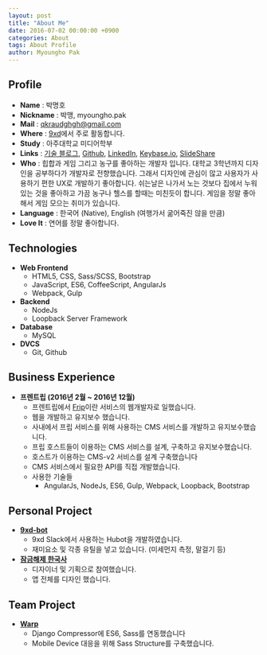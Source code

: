 ```yaml
---
layout: post
title: "About Me"
date: 2016-07-02 00:00:00 +0900
categories: About
tags: About Profile
author: Myoungho Pak
---
```


## Profile
- **Name** : 박명호
- **Nickname** : 박맹, myoungho.pak
- **Mail** : [qkraudghgh@gmail.com](mailto:qkraudghgh@gmail.com)
- **Where** : [9xd](https://9xd.slack.com)에서 주로 활동합니다.
- **Study** : 아주대학교 미디어학부
- **Links** : [기술 블로그](https://qkraudghgh.github.io), 
[Github](https://github.com/qkraudghgh),
[LinkedIn](https://www.linkedin.com/in/qkraudghgh),
[Keybase.io](https://keybase.io/qkraudghgh/),
[SlideShare](http://www.slideshare.net/ssuser8293c3)
- **Who** : 힙합과 게임 그리고 농구를 좋아하는 개발자 입니다. 대학교 3학년까지 디자인을 공부하다가 개발자로 전향했습니다. 그래서 디자인에 관심이 많고 사용자가 사용하기 편한 UX로 개발하기 좋아합니다. 쉬는날은 나가서 노는 것보다 집에서 누워있는 것을 좋아하고 가끔 농구나 헬스를 할때는 미친듯이 합니다. 게임을 정말 좋아해서 게임 모으는 취미가 있습니다. 
- **Language** : 한국어 (Native), English (여행가서 굶어죽진 않을 만큼)
- **Love It** : 연어를 정말 좋아합니다.

## Technologies
- **Web Frontend**
  - HTML5, CSS, Sass/SCSS, Bootstrap
  - JavaScript, ES6, CoffeeScript, AngularJs
  - Webpack, Gulp
- **Backend**
  - NodeJs
  - Loopback Server Framework
- **Database**
  - MySQL
- **DVCS**
  - Git, Github

## Business Experience
- **프렌트립 (2016년 2월 ~ 2016년 12월)**
  * 프렌트립에서 [Frip](https://www.frip.co.kr)이란 서비스의 웹개발자로 일했습니다.
  * 웹을 개발하고 유지보수 했습니다.
  * 사내에서 프립 서비스를 위해 사용하는 CMS 서비스를 개발하고 유지보수했습니다.
  * 프립 호스트들이 이용하는 CMS 서비스를 설계, 구축하고 유지보수했습니다.
  * 호스트가 이용하는 CMS-v2 서비스를 설계 구축했습니다
  * CMS 서비스에서 필요한 API를 직접 개발했습니다.
  * 사용한 기술들
    * AngularJs, NodeJs, ES6, Gulp, Webpack, Loopback, Bootstrap

## Personal Project
- **[9xd-bot](https://github.com/qkraudghgh/9xd-bot)**
  * 9xd Slack에서 사용하는 Hubot을 개발하였습니다.
  * 재미요소 및 각종 유틸을 넣고 있습니다. (미세먼지 측정, 말걸기 등)
- **[잠금해제 한국사](https://play.google.com/store/apps/details?id=com.dudoongs.gon.historylock_ver3)**
  * 디자이너 및 기획으로 참여했습니다.
  * 앱 전체를 디자인 했습니다.
 
## Team Project
- **[Warp](https://github.com/SaturDJang/warp)**
  * Django Compressor에 ES6, Sass를 연동했습니다
  * Mobile Device 대응을 위해 Sass Structure를 구축했습니다.